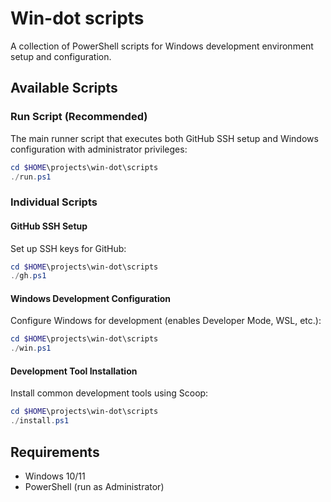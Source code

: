 # Win-dot scripts

A collection of PowerShell scripts for Windows development environment setup and configuration.

## Available Scripts

### Run Script (Recommended)

The main runner script that executes both GitHub SSH setup and Windows configuration with administrator privileges:

```powershell
cd $HOME\projects\win-dot\scripts
./run.ps1
```

### Individual Scripts

#### GitHub SSH Setup

Set up SSH keys for GitHub:

```powershell
cd $HOME\projects\win-dot\scripts
./gh.ps1
```

#### Windows Development Configuration

Configure Windows for development (enables Developer Mode, WSL, etc.):

```powershell
cd $HOME\projects\win-dot\scripts
./win.ps1
```

#### Development Tool Installation

Install common development tools using Scoop:

```powershell
cd $HOME\projects\win-dot\scripts
./install.ps1
```

## Requirements

- Windows 10/11
- PowerShell (run as Administrator)